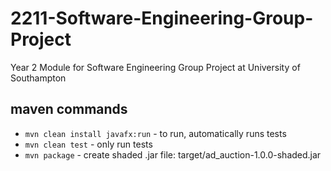 # 2211-Software-Engineering-Group-Project
Year 2 Module for Software Engineering Group Project at University of Southampton

## maven commands
* `mvn clean install javafx:run` - to run, automatically runs tests
* `mvn clean test` - only run tests
* `mvn package` - create shaded .jar file: target/ad_auction-1.0.0-shaded.jar